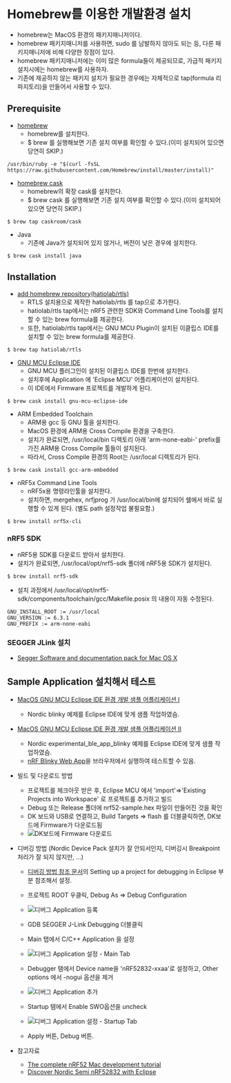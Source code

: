 # Homebrew를 이용한 개발환경 설치
* homebrew는 MacOS 환경의 패키지매니저이다.
* homebrew 패키지매니저를 사용하면, sudo 를 남발하지 않아도 되는 등, 다른 패키지매니저에 비해 다양한 장점이 있다.
* homebrew 패키지매니저에는 이미 많은 formula들이 제공되므로, 가급적 패키지설치시에는 homebrew를 사용하자.
* 기존에 제공하지 않는 패키지 설치가 필요한 경우에는 자체적으로 tap(formula 리파지토리)을 만들어서 사용할 수 있다.
## Prerequisite
* [homebrew](https://brew.sh)
  - homebrew를 설치한다. 
  - $ brew 를 실행해보면 기존 설치 여부를 확인할 수 있다.(이미 설치되어 있으면 당연히 SKIP.)
```
/usr/bin/ruby -e "$(curl -fsSL https://raw.githubusercontent.com/Homebrew/install/master/install)"
```
* [homebrew cask](https://caskroom.github.io)
  - homebrew의 확장 cask를 설치한다.
  - $ brew cask 를 실행해보면 기존 설치 여부를 확인할 수 있다.(이미 설치되어 있으면 당연히 SKIP.)
```
$ brew tap caskroom/cask
```
* Java
  - 기존에 Java가 설치되어 있지 않거나, 버전이 낮은 경우에 설치한다.
```
$ brew cask install java
```
## Installation
* [add homebrew repository(hatiolab/rtls)](https://github.com/hatiolab/homebrew-RTLS)
  - RTLS 설치용으로 제작한 hatiolab/rtls 를 tap으로 추가한다.
  - hatiolab/rtls tap에서는 nRF5 관련한 SDK와 Command Line Tools를 설치할 수 있는 brew formula를 제공한다.
  - 또한, hatiolab/rtls tap에서는 GNU MCU Plugin이 설치된 이클립스 IDE를 설치할 수 있는 brew formula를 제공한다.
```
$ brew tap hatiolab/rtls
```
* [GNU MCU Eclipse IDE](https://github.com/gnu-mcu-eclipse/org.eclipse.epp.packages/releases)
  - GNU MCU 플러그인이 설치된 이클립스 IDE를 한번에 설치한다.
  - 설치후에 Application 에 'Eclipse MCU' 어플리케이션이 설치된다.
  - 이 IDE에서 Firmware 프로젝트를 개발하게 된다.
```
$ brew cask install gnu-mcu-eclipse-ide
```
* ARM Embedded Toolchain
  - ARM용 gcc 등 GNU 툴을 설치한다.
  - MacOS 환경에 ARM용 Cross Compile 환경을 구축한다.
  - 설치가 완료되면, /usr/local/bin 디렉토리 아래 'arm-none-eabi-' prefix를 가진 ARM용 Cross Compile 툴들이 설치된다.
  - 따라서, Cross Compile 환경의 Root는 /usr/local 디렉토리가 된다.
```
$ brew cask install gcc-arm-embedded
```
* nRF5x Command Line Tools
  - nRF5x용 명령라인툴을 설치한다.
  - 설치하면, mergehex, nrfjprog 가 /usr/local/bin에 설치되어 쉘에서 바로 실행할 수 있게 된다. (별도 path 설정작업 불필요함.)
```
$ brew install nrf5x-cli
```
### nRF5 SDK
  - nRF5용 SDK를 다운로드 받아서 설치한다.
  - 설치가 완료되면, /usr/local/opt/nrf5-sdk 폴더에 nRF5용 SDK가 설치된다.
```
$ brew install nrf5-sdk
```
  - 설치 과정에서 /usr/local/opt/nrf5-sdk/components/toolchain/gcc/Makefile.posix 의 내용이 자동 수정된다.
```
GNU_INSTALL_ROOT := /usr/local
GNU_VERSION := 6.3.1
GNU_PREFIX := arm-none-eabi
```
### SEGGER JLink 설치
* [Segger Software and documentation pack for Mac OS X](https://www.segger.com/downloads/jlink)

## Sample Application 설치해서 테스트
* [MacOS GNU MCU Eclipse IDE 환경 개발 샘플 어플리케이션 I](https://github.com/heartyoh/nrf52-sample)
  * Nordic blinky 예제를 Eclipse IDE에 맞게 샘플 작업하였슴.
* [MacOS GNU MCU Eclipse IDE 환경 개발 샘플 어플리케이션 II](https://github.com/heartyoh/nrf52-ble-app-blinky)
  * Nordic experimental_ble_app_blinky 예제를 Eclipse IDE에 맞게 샘플 작업하였슴.
  * [nRF Blinky Web App](https://nordicsemiconductor.github.io/nrf5-physical-web/projects/nRF-Blinky/)을 브라우저에서 실행하여 테스트할 수 있음.
* 빌드 및 다운로드 방법
  * 프로젝트를 체크아웃 받은 후, Eclipse MCU 에서 'import'=>'Existing Projects into Workspace' 로 프로젝트를 추가하고 빌드
  * Debug 또는 Release 폴더에 nrf52-sample.hex 파일이 만들어진 것을 확인
  * DK 보드와 USB로 연결하고, Build Targets => flash 를 더블클릭하면, DK보드에 Firmware가 다운로드됨
  * ![DK보드에 Firmware 다운로드](./images/setup-devtool-nrf52832-mac-brew-buildtargets.png)

* 디버깅 방법 (Nordic Device Pack 설치가 잘 안되서인지, 디버깅시 Breakpoint 처리가 잘 되지 않지만, ...)
  * [디버깅 방법 참조 문서](https://devzone.nordicsemi.com/tutorials/7/)의 Setting up a project for debugging in Eclipse 부분 참조해서 설정.
  * 프로젝트 ROOT 우클릭, Debug As => Debug Configuration
  * ![디버그 Application 등록](./images/setup-devtool-nrf52832-mac-brew-debug-01.png)
  
  * GDB SEGGER J-Link Debugging 더블클릭
  * Main 탭에서 C/C++ Application 을 설정
  * ![디버그 Application 설정 - Main Tab](images/setup-devtool-nrf52832-mac-brew-debug-03.png)
  
  * Debugger 탬에서 Device name을 'nRF52832-xxaa'로 설정하고, Other options 에서 -nogui 옵션을 제거
  * ![디버그 Application 추가](images/setup-devtool-nrf52832-mac-brew-debug-02.png)
  
  * Startup 탬에서 Enable SWO옵션을 uncheck
  * ![디버그 Application 설정 - Startup Tab](images/setup-devtool-nrf52832-mac-brew-debug-05.png)
  
  * Apply 버튼, Debug 버튼.
* 참고자료
  * [The complete nRF52 Mac development tutorial](http://www.novelbits.io/nrf52-mac-development-tutorial/)
  * [Discover Nordic Semi nRF52832 with Eclipse](https://www.disk91.com/2017/technology/hardware/discover-nordic-semi-nrf52832/)
